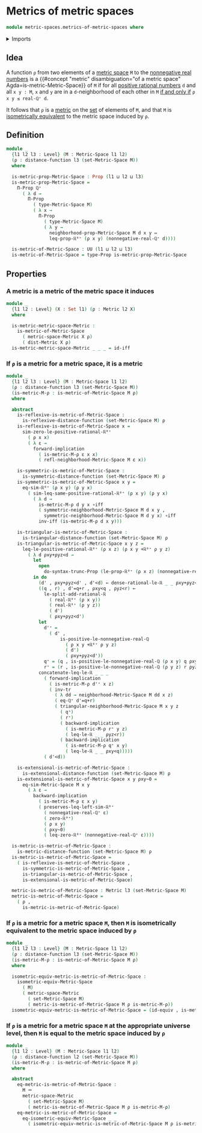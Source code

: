 # Metrics of metric spaces

```agda
module metric-spaces.metrics-of-metric-spaces where
```

<details><summary>Imports</summary>

```agda
open import elementary-number-theory.positive-rational-numbers

open import foundation.dependent-pair-types
open import foundation.equivalences
open import foundation.identity-types
open import foundation.logical-equivalences
open import foundation.propositional-truncations
open import foundation.propositions
open import foundation.sets
open import foundation.transport-along-identifications
open import foundation.universe-levels

open import metric-spaces.equality-of-metric-spaces
open import metric-spaces.metric-spaces
open import metric-spaces.metrics

open import real-numbers.nonnegative-real-numbers
open import real-numbers.strict-inequality-real-numbers
```

</details>

## Idea

A function `ρ` from two elements of a
[metric space](metric-spaces.metric-spaces.md) `M` to the
[nonnegative real numbers](real-numbers.nonnegative-real-numbers.md) is a
{{#concept "metric" disambiguation="of a metric space" Agda=is-metric-Metric-Space}}
of `M` if for all
[positive rational numbers](elementary-number-theory.positive-rational-numbers.md)
`d` and all `x y : M`, `x` and `y` are in a `d`-neighborhood of each other in
`M` [if and only if](foundation.logical-equivalences.md) `ρ x y ≤ real-ℚ⁺ d`.

It follows that `ρ` is a [metric](metric-spaces.metrics.md) on the
[set](foundation.sets.md) of elements of `M`, and that `M` is
[isometrically equivalent](metric-spaces.equality-of-metric-spaces.md) to the
metric space induced by `ρ`.

## Definition

```agda
module _
  {l1 l2 l3 : Level} (M : Metric-Space l1 l2)
  (ρ : distance-function l3 (set-Metric-Space M))
  where

  is-metric-prop-Metric-Space : Prop (l1 ⊔ l2 ⊔ l3)
  is-metric-prop-Metric-Space =
    Π-Prop ℚ⁺
      ( λ d →
        Π-Prop
          ( type-Metric-Space M)
          ( λ x →
            Π-Prop
              ( type-Metric-Space M)
              ( λ y →
                neighborhood-prop-Metric-Space M d x y ⇔
                leq-prop-ℝ⁰⁺ (ρ x y) (nonnegative-real-ℚ⁺ d))))

  is-metric-of-Metric-Space : UU (l1 ⊔ l2 ⊔ l3)
  is-metric-of-Metric-Space = type-Prop is-metric-prop-Metric-Space
```

## Properties

### A metric is a metric of the metric space it induces

```agda
module _
  {l1 l2 : Level} (X : Set l1) (ρ : Metric l2 X)
  where

  is-metric-metric-space-Metric :
    is-metric-of-Metric-Space
      ( metric-space-Metric X ρ)
      ( dist-Metric X ρ)
  is-metric-metric-space-Metric _ _ _ = id-iff
```

### If `ρ` is a metric for a metric space, it is a metric

```agda
module _
  {l1 l2 l3 : Level} (M : Metric-Space l1 l2)
  (ρ : distance-function l3 (set-Metric-Space M))
  (is-metric-M-ρ : is-metric-of-Metric-Space M ρ)
  where

  abstract
    is-reflexive-is-metric-of-Metric-Space :
      is-reflexive-distance-function (set-Metric-Space M) ρ
    is-reflexive-is-metric-of-Metric-Space x =
      sim-zero-le-positive-rational-ℝ⁰⁺
        ( ρ x x)
        ( λ ε →
          forward-implication
            ( is-metric-M-ρ ε x x)
            ( refl-neighborhood-Metric-Space M ε x))

    is-symmetric-is-metric-of-Metric-Space :
      is-symmetric-distance-function (set-Metric-Space M) ρ
    is-symmetric-is-metric-of-Metric-Space x y =
      eq-sim-ℝ⁰⁺ (ρ x y) (ρ y x)
        ( sim-leq-same-positive-rational-ℝ⁰⁺ (ρ x y) (ρ y x)
          ( λ d →
            is-metric-M-ρ d y x ∘iff
            ( symmetric-neighborhood-Metric-Space M d x y ,
              symmetric-neighborhood-Metric-Space M d y x) ∘iff
            inv-iff (is-metric-M-ρ d x y)))

    is-triangular-is-metric-of-Metric-Space :
      is-triangular-distance-function (set-Metric-Space M) ρ
    is-triangular-is-metric-of-Metric-Space x y z =
      leq-le-positive-rational-ℝ⁰⁺ (ρ x z) (ρ x y +ℝ⁰⁺ ρ y z)
        ( λ d ρxy+ρyz<d →
          let
            open
              do-syntax-trunc-Prop (le-prop-ℝ⁰⁺ (ρ x z) (nonnegative-real-ℚ⁺ d))
          in do
            (d' , ρxy+ρyz<d' , d'<d) ← dense-rational-le-ℝ _ _ ρxy+ρyz<d
            ((q , r) , d'=q+r , ρxy<q , ρyz<r) ←
              le-split-add-rational-ℝ
                ( real-ℝ⁰⁺ (ρ x y))
                ( real-ℝ⁰⁺ (ρ y z))
                ( d')
                ( ρxy+ρyz<d')
            let
              d'⁺ =
                ( d' ,
                    is-positive-le-nonnegative-real-ℚ
                      ( ρ x y +ℝ⁰⁺ ρ y z)
                      ( d')
                      ( ρxy+ρyz<d'))
              q⁺ = (q , is-positive-le-nonnegative-real-ℚ (ρ x y) q ρxy<q)
              r⁺ = (r , is-positive-le-nonnegative-real-ℚ (ρ y z) r ρyz<r)
            concatenate-leq-le-ℝ _ _ _
              ( forward-implication
                ( is-metric-M-ρ d'⁺ x z)
                ( inv-tr
                  ( λ dd → neighborhood-Metric-Space M dd x z)
                  ( eq-ℚ⁺ d'=q+r)
                  ( triangular-neighborhood-Metric-Space M x y z
                    ( q⁺)
                    ( r⁺)
                    ( backward-implication
                      ( is-metric-M-ρ r⁺ y z)
                      ( leq-le-ℝ _ _ ρyz<r))
                    ( backward-implication
                      ( is-metric-M-ρ q⁺ x y)
                      ( leq-le-ℝ _ _ ρxy<q)))))
              ( d'<d))

    is-extensional-is-metric-of-Metric-Space :
      is-extensional-distance-function (set-Metric-Space M) ρ
    is-extensional-is-metric-of-Metric-Space x y ρxy~0 =
      eq-sim-Metric-Space M x y
        ( λ ε →
          backward-implication
            ( is-metric-M-ρ ε x y)
            ( preserves-leq-left-sim-ℝ⁰⁺
              ( nonnegative-real-ℚ⁺ ε)
              ( zero-ℝ⁰⁺)
              ( ρ x y)
              ( ρxy~0)
              ( leq-zero-ℝ⁰⁺ (nonnegative-real-ℚ⁺ ε))))

  is-metric-is-metric-of-Metric-Space :
    is-metric-distance-function (set-Metric-Space M) ρ
  is-metric-is-metric-of-Metric-Space =
    ( is-reflexive-is-metric-of-Metric-Space ,
      is-symmetric-is-metric-of-Metric-Space ,
      is-triangular-is-metric-of-Metric-Space ,
      is-extensional-is-metric-of-Metric-Space)

  metric-is-metric-of-Metric-Space : Metric l3 (set-Metric-Space M)
  metric-is-metric-of-Metric-Space =
    ( ρ ,
      is-metric-is-metric-of-Metric-Space)
```

### If `ρ` is a metric for a metric space `M`, then `M` is isometrically equivalent to the metric space induced by `ρ`

```agda
module _
  {l1 l2 l3 : Level} (M : Metric-Space l1 l2)
  (ρ : distance-function l3 (set-Metric-Space M))
  (is-metric-M-ρ : is-metric-of-Metric-Space M ρ)
  where

  isometric-equiv-metric-is-metric-of-Metric-Space :
    isometric-equiv-Metric-Space
      ( M)
      ( metric-space-Metric
        ( set-Metric-Space M)
        ( metric-is-metric-of-Metric-Space M ρ is-metric-M-ρ))
  isometric-equiv-metric-is-metric-of-Metric-Space = (id-equiv , is-metric-M-ρ)
```

### If `ρ` is a metric for a metric space `M` at the appropriate universe level, then `M` is equal to the metric space induced by `ρ`

```agda
module _
  {l1 l2 : Level} (M : Metric-Space l1 l2)
  (ρ : distance-function l2 (set-Metric-Space M))
  (is-metric-M-ρ : is-metric-of-Metric-Space M ρ)
  where

  abstract
    eq-metric-is-metric-of-Metric-Space :
      M ＝
      metric-space-Metric
        ( set-Metric-Space M)
        ( metric-is-metric-of-Metric-Space M ρ is-metric-M-ρ)
    eq-metric-is-metric-of-Metric-Space =
      eq-isometric-equiv-Metric-Space _ _
        ( isometric-equiv-metric-is-metric-of-Metric-Space M ρ is-metric-M-ρ)
```
